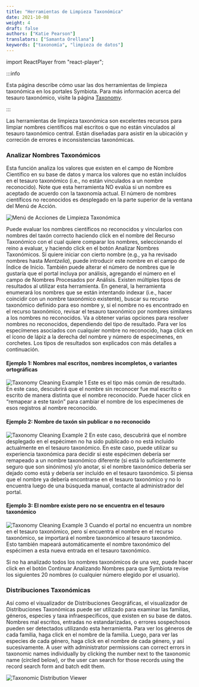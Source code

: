 ```yaml
---
title: "Herramientas de Limpieza Taxonómica"
date: 2021-10-08
weight: 4
draft: false
authors: ["Katie Pearson"]
translators: ["Samanta Orellana"]
keywords: ["taxonomía", "limpieza de datos"]
---
```


import ReactPlayer from "react-player";

:::info

Esta página describe cómo usar las dos herramientas de limpieza taxonómica en los portales Symbiota. Para más información acerca del tesauro taxonómico, visite la página [Taxonomy](/docs/User_Guide/taxonomic_thesaurus).

:::

Las herramientas de limpieza taxonómica son excelentes recursos para limpiar nombres científicos mal escritos o que no están vinculados al tesauro taxonómico central. Están diseñadas para asistir en la ubicación y correción de errores e inconsistencias taxonómicas.

### Analizar Nombres Taxonómicos

<ReactPlayer
  playing={false}
  controls
  url="https://www.youtube.com/watch?v=e4Ag8Ggx0hU"
/>

Esta función analiza los valores que existen en el campo de Nombre Científico en su base de datos y marca los valores que no están incluídos en el tesauro taxonómico (i.e., no están vinculados a un nombre reconocido). Note que esta herramienta NO evalúa si un nombre es aceptado de acuerdo con la taxonomía actual. El número de nombres científicos no reconocidos es desplegado en la parte superior de la ventana del Menú de Acción.

![Menú de Acciones de Limpieza Taxonómica](/img/taxonomycleaning.PNG)

Puede evaluar los nombres científicos no reconocidos y vincularlos con nombres del taxón correcto haciendo click en el nombre del Recurso Taxonómico con el cual quiere comparar los nombres, seleccionando el reino a evaluar, y haciendo click en el botón Analizar Nombres Taxonómicos. Si quiere iniciar con cierto nombre (e.g., ya ha revisado nombres hasta _Mentzelia_), puede introducir este nombre en el campo de Índice de Inicio. También puede alterar el número de nombres que le gustaría que el portal incluya por análisis, agregando el número en el campo de Nombres Procesados por Análisis.
Existen múltiples tipos de resultados al utilizar esta herramienta. En general, la herramienta enumerará los nombres que se están intentando indexar (i.e., hacer coincidir con un nombre taxonómico existente), buscar su recurso taxonómico definido para eso nombre y, si el nombre no es encontrado en el recurso taxonómico, revisar el tesauro taxonómico por nombres similares a los nombres no reconocidos. Va a obtener varias opciones para resolver nombres no reconocidos, dependiendo del tipo de resultado. Para ver los especímenes asociados con cualquier nombre no reconocido, haga click en el ícono de lápiz a la derecha del nombre y número de especímenes, en corchetes. Los tipos de resultados son explicados con más detalles a continuación.

#### Ejemplo 1: Nombres mal escritos, nombres incompletos, o variantes ortográficas

![Taxonomy Cleaning Example 1](/img/taxclean1.PNG)
Este es el tipo más común de resultado. En este caso, descubrirá que el nombre sin reconocer fue mal escrito o escrito de manera distinta que el nombre reconocido. Puede hacer click en “remapear a este taxón” para cambiar el nombre de los especímenes de esos registros al nombre reconocido.

#### Ejemplo 2: Nombre de taxón sin publicar o no reconocido

![Taxonomy Cleaning Example 2](/img/taxclean1.PNG)
En este caso, descubrirá que el nombre desplegado en el espécimen no ha sido publicado o no está incluido actualmente en el tesauro taxonómico. En este caso, puede utilizar su experiencia taxonómica para decidir si este espécimen debería ser remapeado a un nombre taxonómico diferente (si está lo suficientemente seguro que son sinónimos) y/o anotar, si el nombre taxonómico debería ser dejado como está y debería ser incluído en el tesauro taxonómico. Si piensa que el nombre ya debería encontrarse en el tesauro taxonómico y no lo encuentra luego de una búsqueda manual, contacte al administrador del portal.

#### Ejemplo 3: El nombre existe pero no se encuentra en el tesauro taxonómico

![Taxonomy Cleaning Example 3](/img/taxclean3.PNG)
Cuando el portal no encuentra un nombre en el tesauro taxonómico, pero sí encuentra el nombre en el recurso taxonómico, se importará el nombre taxonómico al tesauro taxonómico. Esto también mapeará automáticamente el nombre taxonómico del espécimen a esta nueva entrada en el tesauro taxonómico.

Si no ha analizado todos los nombres taxonómicos de una vez, puede hacer click en el botón Continuar Analizando Nombres para que Symbiota revise los siguientes 20 nombres (o cualquier número elegido por el usuario).

### Distribuciones Taxonómicas

Así como el visualizador de Distribuciones Geográficas, el visualizador de Distribuciones Taxonómicas puede ser utilizado para examinar las familias, géneros, especies y taxa infraespecíficos, que existen en su base de datos. Nombres mal escritos, entradas no estandarizadas, o errores sospechosos pueden ser detectados utilizando esta herramienta. Para ver los géneros de cada familia, haga click en el nombre de la familia. Luego, para ver las especies de cada género, haga click en el nombre de cada género, y así sucesivamente.
A user with administrator permissions can correct errors in taxonomic names individually by clicking the number next to the taxonomic name (circled below), or the user can search for those records using the record search form and batch edit them.

![Taxonomic Distribution Viewer](/img/taxonomycleanviewer.jpg)
